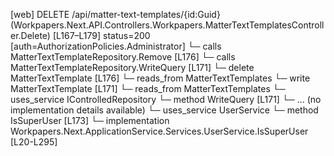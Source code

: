 [web] DELETE /api/matter-text-templates/{id:Guid}  (Workpapers.Next.API.Controllers.Workpapers.MatterTextTemplatesController.Delete)  [L167–L179] status=200 [auth=AuthorizationPolicies.Administrator]
  └─ calls MatterTextTemplateRepository.Remove [L176]
  └─ calls MatterTextTemplateRepository.WriteQuery [L171]
  └─ delete MatterTextTemplate [L176]
    └─ reads_from MatterTextTemplates
  └─ write MatterTextTemplate [L171]
    └─ reads_from MatterTextTemplates
  └─ uses_service IControlledRepository<MatterTextTemplate>
    └─ method WriteQuery [L171]
      └─ ... (no implementation details available)
  └─ uses_service UserService
    └─ method IsSuperUser [L173]
      └─ implementation Workpapers.Next.ApplicationService.Services.UserService.IsSuperUser [L20-L295]

